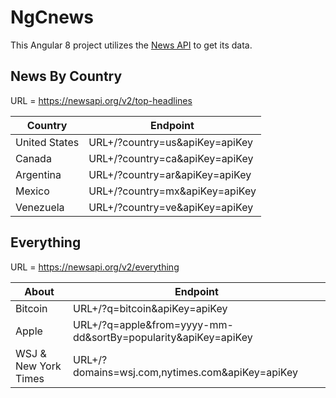 # NgCnews

This Angular 8 project utilizes the [News API](https://newsapi.org/) to get its data.

## News By Country

URL = https://newsapi.org/v2/top-headlines

|           Country                |                    Endpoint
|----------------------------------| -----------------------------------------|
| United States                    | URL+/?country=us&apiKey=apiKey           |
| Canada                           | URL+/?country=ca&apiKey=apiKey           |
| Argentina                        | URL+/?country=ar&apiKey=apiKey           |
| Mexico                           | URL+/?country=mx&apiKey=apiKey           |
| Venezuela                        | URL+/?country=ve&apiKey=apiKey           |

## Everything

URL = https://newsapi.org/v2/everything

|           About                 |                    Endpoint
|---------------------------------| ------------------------------------------------------------------|
| Bitcoin                         | URL+/?q=bitcoin&apiKey=apiKey                                     |
| Apple                           | URL+/?q=apple&from=yyyy-mm-dd&sortBy=popularity&apiKey=apiKey     |
| WSJ & New York Times            | URL+/?domains=wsj.com,nytimes.com&apiKey=apiKey                   |
